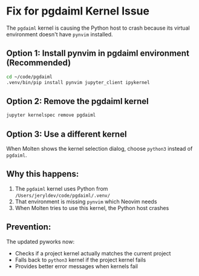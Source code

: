 # Fix for pgdaiml Kernel Issue

The `pgdaiml` kernel is causing the Python host to crash because its virtual environment doesn't have `pynvim` installed.

## Option 1: Install pynvim in pgdaiml environment (Recommended)
```bash
cd ~/code/pgdaiml
.venv/bin/pip install pynvim jupyter_client ipykernel
```

## Option 2: Remove the pgdaiml kernel
```bash
jupyter kernelspec remove pgdaiml
```

## Option 3: Use a different kernel
When Molten shows the kernel selection dialog, choose `python3` instead of `pgdaiml`.

## Why this happens:
1. The `pgdaiml` kernel uses Python from `/Users/jeryldev/code/pgdaiml/.venv/`
2. That environment is missing `pynvim` which Neovim needs
3. When Molten tries to use this kernel, the Python host crashes

## Prevention:
The updated pyworks now:
- Checks if a project kernel actually matches the current project
- Falls back to `python3` kernel if the project kernel fails
- Provides better error messages when kernels fail